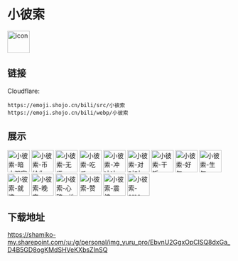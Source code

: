 # 小彼索
<img src="https://emoji.shojo.cn/bili/src/小彼索/icon.png" width="50" height="50" alt="icon">

## 链接
Cloudflare:
```
https://emoji.shojo.cn/bili/src/小彼索
https://emoji.shojo.cn/bili/webp/小彼索
```
## 展示
<img src="https://emoji.shojo.cn/bili/src/小彼索/小彼索-暗中观察.png" width="50" height="50" alt="小彼索-暗中观察">
<img src="https://emoji.shojo.cn/bili/src/小彼索/小彼索-币给你.png" width="50" height="50" alt="小彼索-币给你">
<img src="https://emoji.shojo.cn/bili/src/小彼索/小彼索-无语.png" width="50" height="50" alt="小彼索-无语">
<img src="https://emoji.shojo.cn/bili/src/小彼索/小彼索-吃瓜.png" width="50" height="50" alt="小彼索-吃瓜">
<img src="https://emoji.shojo.cn/bili/src/小彼索/小彼索-冲冲冲.png" width="50" height="50" alt="小彼索-冲冲冲">
<img src="https://emoji.shojo.cn/bili/src/小彼索/小彼索-对对对.png" width="50" height="50" alt="小彼索-对对对">
<img src="https://emoji.shojo.cn/bili/src/小彼索/小彼索-干饭.png" width="50" height="50" alt="小彼索-干饭">
<img src="https://emoji.shojo.cn/bili/src/小彼索/小彼索-好气.png" width="50" height="50" alt="小彼索-好气">
<img src="https://emoji.shojo.cn/bili/src/小彼索/小彼索-生气.png" width="50" height="50" alt="小彼索-生气">
<img src="https://emoji.shojo.cn/bili/src/小彼索/小彼索-就这.png" width="50" height="50" alt="小彼索-就这">
<img src="https://emoji.shojo.cn/bili/src/小彼索/小彼索-晚安.png" width="50" height="50" alt="小彼索-晚安">
<img src="https://emoji.shojo.cn/bili/src/小彼索/小彼索-心碎一地.png" width="50" height="50" alt="小彼索-心碎一地">
<img src="https://emoji.shojo.cn/bili/src/小彼索/小彼索-赞.png" width="50" height="50" alt="小彼索-赞">
<img src="https://emoji.shojo.cn/bili/src/小彼索/小彼索-震惊.png" width="50" height="50" alt="小彼索-震惊">
<img src="https://emoji.shojo.cn/bili/src/小彼索/小彼索-emo.png" width="50" height="50" alt="小彼索-emo">

## 下载地址

https://shamiko-my.sharepoint.com/:u:/g/personal/img_yuru_pro/EbvnU2GgxOpClSQ8dxGa_D4B5GD8ogKMdSHVeKXbsZInSQ